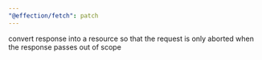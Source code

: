```yaml
---
"@effection/fetch": patch
---
```

convert response into a resource so that the request is only aborted
when the response passes out of scope
